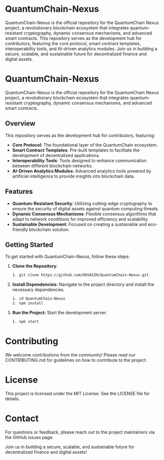 # QuantumChain-Nexus
QuantumChain-Nexus is the official repository for the QuantumChain Nexus project, a revolutionary blockchain ecosystem that integrates quantum-resistant cryptography, dynamic consensus mechanisms, and advanced smart contracts. This repository serves as the development hub for contributors, featuring the core protocol, smart contract templates, interoperability tools, and AI-driven analytics modules. Join us in building a secure, scalable, and sustainable future for decentralized finance and digital assets.

# QuantumChain-Nexus

QuantumChain-Nexus is the official repository for the QuantumChain Nexus project, a revolutionary blockchain ecosystem that integrates quantum-resistant cryptography, dynamic consensus mechanisms, and advanced smart contracts. 

## Overview

This repository serves as the development hub for contributors, featuring:

- **Core Protocol**: The foundational layer of the QuantumChain ecosystem.
- **Smart Contract Templates**: Pre-built templates to facilitate the development of decentralized applications.
- **Interoperability Tools**: Tools designed to enhance communication between different blockchain networks.
- **AI-Driven Analytics Modules**: Advanced analytics tools powered by artificial intelligence to provide insights into blockchain data.

## Features

- **Quantum-Resistant Security**: Utilizing cutting-edge cryptography to ensure the security of digital assets against quantum computing threats.
- **Dynamic Consensus Mechanisms**: Flexible consensus algorithms that adapt to network conditions for improved efficiency and scalability.
- **Sustainable Development**: Focused on creating a sustainable and eco-friendly blockchain solution.

## Getting Started

To get started with QuantumChain-Nexus, follow these steps:

1. **Clone the Repository**:

   ```bash
   1. git clone https://github.com/KOSASIH/QuantumChain-Nexus.git
   ```

2. **Install Dependencies:** Navigate to the project directory and install the necessary dependencies.

   ```bash
   1. cd QuantumChain-Nexus
   2. npm install
   ```

3. **Run the Project:** Start the development server.

   ```bash
   1. npm start
   ```

# Contributing

We welcome contributions from the community! Please read our CONTRIBUTING.md for guidelines on how to contribute to the project.

# License

This project is licensed under the MIT License. See the LICENSE file for details.

# Contact

For questions or feedback, please reach out to the project maintainers via the GitHub issues page.

Join us in building a secure, scalable, and sustainable future for decentralized finance and digital assets!
